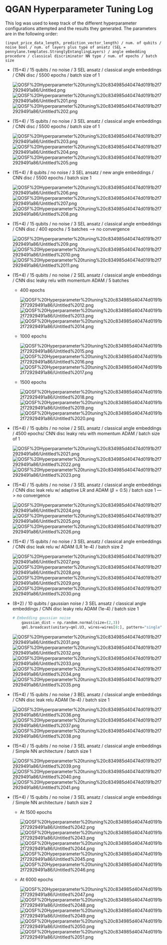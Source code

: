 # QGAN Hyperparameter Tuning Log
This log was used to keep track of the different hyperparameter configurations attempted and the results they generated. The parameters are in the following order:

`(input_price_data_length, prediction_vector_length) / num. of qubits / noise bool / num. of layers plus type of ansatz (SEL = pennylane.templates.StronglyEntanglingLayers) / angle embedding procedure / classical discriminator NN type / num. of epochs / batch size`
- (15+4) / 15 qubits / no noise / 3 SEL ansatz / classical angle embeddings / CNN disc / 5500 epochs / batch size of 1

    ![QOSF%20Hyperparameter%20tuning%20c834985d40474d0191b2f72929491a86/Untitled.png](QOSF%20Hyperparameter%20tuning%20c834985d40474d0191b2f72929491a86/Untitled.png)
    ![QOSF%20Hyperparameter%20tuning%20c834985d40474d0191b2f72929491a86/Untitled%201.png](QOSF%20Hyperparameter%20tuning%20c834985d40474d0191b2f72929491a86/Untitled%201.png)
    ![QOSF%20Hyperparameter%20tuning%20c834985d40474d0191b2f72929491a86/Untitled%202.png](QOSF%20Hyperparameter%20tuning%20c834985d40474d0191b2f72929491a86/Untitled%202.png)

- (15+4) / 15 qubits / no noise / 3 SEL ansatz / classical angle embeddings / CNN disc / 5500 epochs / batch size of 1

    ![QOSF%20Hyperparameter%20tuning%20c834985d40474d0191b2f72929491a86/Untitled%203.png](QOSF%20Hyperparameter%20tuning%20c834985d40474d0191b2f72929491a86/Untitled%203.png)
    ![QOSF%20Hyperparameter%20tuning%20c834985d40474d0191b2f72929491a86/Untitled%204.png](QOSF%20Hyperparameter%20tuning%20c834985d40474d0191b2f72929491a86/Untitled%204.png)
    ![QOSF%20Hyperparameter%20tuning%20c834985d40474d0191b2f72929491a86/Untitled%205.png](QOSF%20Hyperparameter%20tuning%20c834985d40474d0191b2f72929491a86/Untitled%205.png)

- (15+4) / 8 qubits / no noise / 3 SEL ansatz / new angle embeddings / CNN disc / 5500 epochs / batch size 1

    ![QOSF%20Hyperparameter%20tuning%20c834985d40474d0191b2f72929491a86/Untitled%206.png](QOSF%20Hyperparameter%20tuning%20c834985d40474d0191b2f72929491a86/Untitled%206.png)
    ![QOSF%20Hyperparameter%20tuning%20c834985d40474d0191b2f72929491a86/Untitled%207.png](QOSF%20Hyperparameter%20tuning%20c834985d40474d0191b2f72929491a86/Untitled%207.png)
    ![QOSF%20Hyperparameter%20tuning%20c834985d40474d0191b2f72929491a86/Untitled%208.png](QOSF%20Hyperparameter%20tuning%20c834985d40474d0191b2f72929491a86/Untitled%208.png)

- (15+4) / 15 qubits / no noise / 3 SEL ansatz / classical angle embeddings / CNN disc / 400 epochs / 5 batches —> no convergence

    ![QOSF%20Hyperparameter%20tuning%20c834985d40474d0191b2f72929491a86/Untitled%209.png](QOSF%20Hyperparameter%20tuning%20c834985d40474d0191b2f72929491a86/Untitled%209.png)
    ![QOSF%20Hyperparameter%20tuning%20c834985d40474d0191b2f72929491a86/Untitled%2010.png](QOSF%20Hyperparameter%20tuning%20c834985d40474d0191b2f72929491a86/Untitled%2010.png)
    ![QOSF%20Hyperparameter%20tuning%20c834985d40474d0191b2f72929491a86/Untitled%2011.png](QOSF%20Hyperparameter%20tuning%20c834985d40474d0191b2f72929491a86/Untitled%2011.png)

- (15+4) / 15 qubits / no noise / 2 SEL ansatz / classical angle embeddings / CNN disc leaky relu with momentum ADAM / 5 batches
    - 400 epochs

        ![QOSF%20Hyperparameter%20tuning%20c834985d40474d0191b2f72929491a86/Untitled%2012.png](QOSF%20Hyperparameter%20tuning%20c834985d40474d0191b2f72929491a86/Untitled%2012.png)
        ![QOSF%20Hyperparameter%20tuning%20c834985d40474d0191b2f72929491a86/Untitled%2013.png](QOSF%20Hyperparameter%20tuning%20c834985d40474d0191b2f72929491a86/Untitled%2013.png)
        ![QOSF%20Hyperparameter%20tuning%20c834985d40474d0191b2f72929491a86/Untitled%2014.png](QOSF%20Hyperparameter%20tuning%20c834985d40474d0191b2f72929491a86/Untitled%2014.png)

    - 1000 epochs

        ![QOSF%20Hyperparameter%20tuning%20c834985d40474d0191b2f72929491a86/Untitled%2015.png](QOSF%20Hyperparameter%20tuning%20c834985d40474d0191b2f72929491a86/Untitled%2015.png)
        ![QOSF%20Hyperparameter%20tuning%20c834985d40474d0191b2f72929491a86/Untitled%2016.png](QOSF%20Hyperparameter%20tuning%20c834985d40474d0191b2f72929491a86/Untitled%2016.png)
        ![QOSF%20Hyperparameter%20tuning%20c834985d40474d0191b2f72929491a86/Untitled%2017.png](QOSF%20Hyperparameter%20tuning%20c834985d40474d0191b2f72929491a86/Untitled%2017.png)

    - 1500 epochs

        ![QOSF%20Hyperparameter%20tuning%20c834985d40474d0191b2f72929491a86/Untitled%2018.png](QOSF%20Hyperparameter%20tuning%20c834985d40474d0191b2f72929491a86/Untitled%2018.png)
        ![QOSF%20Hyperparameter%20tuning%20c834985d40474d0191b2f72929491a86/Untitled%2019.png](QOSF%20Hyperparameter%20tuning%20c834985d40474d0191b2f72929491a86/Untitled%2019.png)
        ![QOSF%20Hyperparameter%20tuning%20c834985d40474d0191b2f72929491a86/Untitled%2020.png](QOSF%20Hyperparameter%20tuning%20c834985d40474d0191b2f72929491a86/Untitled%2020.png)

- (15+4) / 15 qubits / no noise / 2 SEL ansatz / classical angle embeddings / 4500 epochs/  CNN disc leaky relu with momentum ADAM / batch size of 1

    ![QOSF%20Hyperparameter%20tuning%20c834985d40474d0191b2f72929491a86/Untitled%2021.png](QOSF%20Hyperparameter%20tuning%20c834985d40474d0191b2f72929491a86/Untitled%2021.png)
    ![QOSF%20Hyperparameter%20tuning%20c834985d40474d0191b2f72929491a86/Untitled%2022.png](QOSF%20Hyperparameter%20tuning%20c834985d40474d0191b2f72929491a86/Untitled%2022.png)
    ![QOSF%20Hyperparameter%20tuning%20c834985d40474d0191b2f72929491a86/Untitled%2023.png](QOSF%20Hyperparameter%20tuning%20c834985d40474d0191b2f72929491a86/Untitled%2023.png)

- (15+4) / 15 qubits / no noise / 3 SEL ansatz / classical angle embeddings / CNN disc leak relu w/ adaptive LR and ADAM ($\beta=0.5$) / batch size 1 —> no convergence

    ![QOSF%20Hyperparameter%20tuning%20c834985d40474d0191b2f72929491a86/Untitled%2024.png](QOSF%20Hyperparameter%20tuning%20c834985d40474d0191b2f72929491a86/Untitled%2024.png)
    ![QOSF%20Hyperparameter%20tuning%20c834985d40474d0191b2f72929491a86/Untitled%2025.png](QOSF%20Hyperparameter%20tuning%20c834985d40474d0191b2f72929491a86/Untitled%2025.png)
    ![QOSF%20Hyperparameter%20tuning%20c834985d40474d0191b2f72929491a86/Untitled%2026.png](QOSF%20Hyperparameter%20tuning%20c834985d40474d0191b2f72929491a86/Untitled%2026.png)

- (15+4) / 15 qubits / no noise / 3 SEL ansatz / classical angle embeddings / CNN disc leak relu w/ ADAM (LR 1e-4) / batch size 2

    ![QOSF%20Hyperparameter%20tuning%20c834985d40474d0191b2f72929491a86/Untitled%2027.png](QOSF%20Hyperparameter%20tuning%20c834985d40474d0191b2f72929491a86/Untitled%2027.png)
    ![QOSF%20Hyperparameter%20tuning%20c834985d40474d0191b2f72929491a86/Untitled%2028.png](QOSF%20Hyperparameter%20tuning%20c834985d40474d0191b2f72929491a86/Untitled%2028.png)
    ![QOSF%20Hyperparameter%20tuning%20c834985d40474d0191b2f72929491a86/Untitled%2029.png](QOSF%20Hyperparameter%20tuning%20c834985d40474d0191b2f72929491a86/Untitled%2029.png)
    ![QOSF%20Hyperparameter%20tuning%20c834985d40474d0191b2f72929491a86/Untitled%2030.png](QOSF%20Hyperparameter%20tuning%20c834985d40474d0191b2f72929491a86/Untitled%2030.png)

- (8+2) / 10 qubits /  gaussian noise / 3 SEL ansatz / classical angle embeddings / CNN disc leaky relu ADAM (1e-4) / batch size 1

    ```python
    # Embedding gaussian noise
        gaussian_dist = np.random.normal(size=(2,3))
        qml.broadcast(unitary=qml.U3, wires=wires[8:], pattern="single", parameters=gaussian_dist)
    ```

    ![QOSF%20Hyperparameter%20tuning%20c834985d40474d0191b2f72929491a86/Untitled%2031.png](QOSF%20Hyperparameter%20tuning%20c834985d40474d0191b2f72929491a86/Untitled%2031.png)
    ![QOSF%20Hyperparameter%20tuning%20c834985d40474d0191b2f72929491a86/Untitled%2032.png](QOSF%20Hyperparameter%20tuning%20c834985d40474d0191b2f72929491a86/Untitled%2032.png)
    ![QOSF%20Hyperparameter%20tuning%20c834985d40474d0191b2f72929491a86/Untitled%2033.png](QOSF%20Hyperparameter%20tuning%20c834985d40474d0191b2f72929491a86/Untitled%2033.png)
    ![QOSF%20Hyperparameter%20tuning%20c834985d40474d0191b2f72929491a86/Untitled%2034.png](QOSF%20Hyperparameter%20tuning%20c834985d40474d0191b2f72929491a86/Untitled%2034.png)
    ![QOSF%20Hyperparameter%20tuning%20c834985d40474d0191b2f72929491a86/Untitled%2035.png](QOSF%20Hyperparameter%20tuning%20c834985d40474d0191b2f72929491a86/Untitled%2035.png)

- (15+4) / 15 qubits / no noise / 3 BEL ansatz / classical angle embeddings / CNN disc leak relu ADAM (1e-4) / batch size 1

    ![QOSF%20Hyperparameter%20tuning%20c834985d40474d0191b2f72929491a86/Untitled%2036.png](QOSF%20Hyperparameter%20tuning%20c834985d40474d0191b2f72929491a86/Untitled%2036.png)
    ![QOSF%20Hyperparameter%20tuning%20c834985d40474d0191b2f72929491a86/Untitled%2037.png](QOSF%20Hyperparameter%20tuning%20c834985d40474d0191b2f72929491a86/Untitled%2037.png)
    ![QOSF%20Hyperparameter%20tuning%20c834985d40474d0191b2f72929491a86/Untitled%2038.png](QOSF%20Hyperparameter%20tuning%20c834985d40474d0191b2f72929491a86/Untitled%2038.png)

- (15+4) / 15 qubits / no noise / 3 SEL ansatz / classical angle embeddings / Simple NN architecture / batch size 1

    ![QOSF%20Hyperparameter%20tuning%20c834985d40474d0191b2f72929491a86/Untitled%2039.png](QOSF%20Hyperparameter%20tuning%20c834985d40474d0191b2f72929491a86/Untitled%2039.png)
    ![QOSF%20Hyperparameter%20tuning%20c834985d40474d0191b2f72929491a86/Untitled%2040.png](QOSF%20Hyperparameter%20tuning%20c834985d40474d0191b2f72929491a86/Untitled%2040.png)
    ![QOSF%20Hyperparameter%20tuning%20c834985d40474d0191b2f72929491a86/Untitled%2041.png](QOSF%20Hyperparameter%20tuning%20c834985d40474d0191b2f72929491a86/Untitled%2041.png)

- (15+4) / 15 qubits / no noise / 3 SEL ansatz / classical angle embeddings / Simple NN architecture / batch size 2
    - At 1500 epochs

        ![QOSF%20Hyperparameter%20tuning%20c834985d40474d0191b2f72929491a86/Untitled%2042.png](QOSF%20Hyperparameter%20tuning%20c834985d40474d0191b2f72929491a86/Untitled%2042.png)
        ![QOSF%20Hyperparameter%20tuning%20c834985d40474d0191b2f72929491a86/Untitled%2043.png](QOSF%20Hyperparameter%20tuning%20c834985d40474d0191b2f72929491a86/Untitled%2043.png)
        ![QOSF%20Hyperparameter%20tuning%20c834985d40474d0191b2f72929491a86/Untitled%2044.png](QOSF%20Hyperparameter%20tuning%20c834985d40474d0191b2f72929491a86/Untitled%2044.png)
        ![QOSF%20Hyperparameter%20tuning%20c834985d40474d0191b2f72929491a86/Untitled%2045.png](QOSF%20Hyperparameter%20tuning%20c834985d40474d0191b2f72929491a86/Untitled%2045.png)
        ![QOSF%20Hyperparameter%20tuning%20c834985d40474d0191b2f72929491a86/Untitled%2046.png](QOSF%20Hyperparameter%20tuning%20c834985d40474d0191b2f72929491a86/Untitled%2046.png)

    - At 6000 epochs

        ![QOSF%20Hyperparameter%20tuning%20c834985d40474d0191b2f72929491a86/Untitled%2047.png](QOSF%20Hyperparameter%20tuning%20c834985d40474d0191b2f72929491a86/Untitled%2047.png)
        ![QOSF%20Hyperparameter%20tuning%20c834985d40474d0191b2f72929491a86/Untitled%2048.png](QOSF%20Hyperparameter%20tuning%20c834985d40474d0191b2f72929491a86/Untitled%2048.png)
        ![QOSF%20Hyperparameter%20tuning%20c834985d40474d0191b2f72929491a86/Untitled%2049.png](QOSF%20Hyperparameter%20tuning%20c834985d40474d0191b2f72929491a86/Untitled%2049.png)
        ![QOSF%20Hyperparameter%20tuning%20c834985d40474d0191b2f72929491a86/Untitled%2050.png](QOSF%20Hyperparameter%20tuning%20c834985d40474d0191b2f72929491a86/Untitled%2050.png)
        ![QOSF%20Hyperparameter%20tuning%20c834985d40474d0191b2f72929491a86/Untitled%2051.png](QOSF%20Hyperparameter%20tuning%20c834985d40474d0191b2f72929491a86/Untitled%2051.png)

